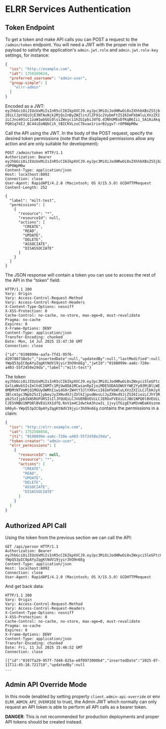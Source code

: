 # ELRR Services Authentication

## Token Endpoint

To get a token and make API calls you can POST a request to the `/admin/token` endpoint. You will need a JWT with the proper role in the payload to satisfy the application's `admin.jwt.role` and `admin.jwt.role-key` settings, for instance:

```json
{
  "iss": "http://example.com",
  "iat": 1750169624,
  "preferred_username": "admin-user",
  "group-simple": [
    "elrr-admin"
  ]
}
```

Encoded as a JWT: `eyJhbGciOiJIUzUxMiIsInR5cCI6IkpXVCJ9.eyJpc3MiOiJodHRwOi8vZXhhbXBsZS5jb20iLCJpYXQiOjE3NTAxNjk2MjQsInByZWZlcnJlZF91c2VybmFtZSI6ImFkbWluLXVzZXIiLCJncm91cC1zaW1wbGUiOlsiZWxyci1hZG1pbiJdfQ.d3NhUMEoDfKqB6Iii_SA1AiAkqPQ01q74IJ_BC44iEoNQbCih_tBICKVLzxC7bvao1riorB2ygv7-rOP0WpM0w`

Call the API using the JWT. In the body of the POST request, specify the desired token permissions (note that the displayed permissions allow any action and are only suitable for development):

```http
POST /admin/token HTTP/1.1
Authorization: Bearer eyJhbGciOiJIUzUxMiIsInR5cCI6IkpXVCJ9.eyJpc3MiOiJodHRwOi8vZXhhbXBsZS5jb20iLCJpYXQiOjE3NTAxNjk2MjQsInByZWZlcnJlZF91c2VybmFtZSI6ImFkbWluLXVzZXIiLCJncm91cC1zaW1wbGUiOlsiZWxyci1hZG1pbiJdfQ.d3NhUMEoDfKqB6Iii_SA1AiAkqPQ01q74IJ_BC44iEoNQbCih_tBICKVLzxC7bvao1riorB2ygv7-rOP0WpM0w
Content-Type: application/json
Host: localhost:8092
Connection: close
User-Agent: RapidAPI/4.2.0 (Macintosh; OS X/15.5.0) GCDHTTPRequest
Content-Length: 252

{
  "label": "milt-test",
  "permissions": [
    {
      "resource": "*",
      "resourceId": null,
      "actions": [
        "CREATE",
        "READ",
        "UPDATE",
        "DELETE",
        "ASSOCIATE",
        "DISASSOCIATE"
      ]
    }
  ]
}
```

The JSON response will contain a token you can use to access the rest of the API in the "token" field:

```http
HTTP/1.1 200 
Vary: Origin
Vary: Access-Control-Request-Method
Vary: Access-Control-Request-Headers
X-Content-Type-Options: nosniff
X-XSS-Protection: 0
Cache-Control: no-cache, no-store, max-age=0, must-revalidate
Pragma: no-cache
Expires: 0
X-Frame-Options: DENY
Content-Type: application/json
Transfer-Encoding: chunked
Date: Mon, 14 Jul 2025 15:47:30 GMT
Connection: close

{"id":"0198099e-aa7a-7fd1-95f6-d29780738e5c","insertedDate":null,"updatedBy":null,"lastModified":null,"token":"eyJhbGciOiJIUzUxMiIsInR5cCI6IkpXVCJ9.eyJpc3MiOiJodHRwOi8vZWxyci5leGFtcGxlLmNvbSIsImlhdCI6MTc1MjUwODA1MCwianRpIjoiMDE5ODA5OWUtYWE2Yy03MjBlLWE0MDMtNTVmMjQ1MGUyOWRhIiwidG9rZW4tY3JlYXRvciI6ImFkbWluLXVzZXIiLCJlbHJyX3Blcm1pc3Npb25zIjpbeyJyZXNvdXJjZUlkIjpudWxsLCJyZXNvdXJjZSI6IioiLCJhY3Rpb25zIjpbIkNSRUFURSIsIlJFQUQiLCJVUERBVEUiLCJERUxFVEUiLCJBU1NPQ0lBVEUiLCJESVNBU1NPQ0lBVEUiXX1dfQ.RxV1m4C2dwtkA3hzw3i_1jvy1TGigEYaM3xWDaKXsznmbR6yh-YWpQ53pIC0pAYyZqgKtNdV19jyir3hO9n6Eg","jwtId":"0198099e-aa6c-720e-a403-55f2450e29da","label":"milt-test"}
```

The token `eyJhbGciOiJIUzUxMiIsInR5cCI6IkpXVCJ9.eyJpc3MiOiJodHRwOi8vZWxyci5leGFtcGxlLmNvbSIsImlhdCI6MTc1MjUwODA1MCwianRpIjoiMDE5ODA5OWUtYWE2Yy03MjBlLWE0MDMtNTVmMjQ1MGUyOWRhIiwidG9rZW4tY3JlYXRvciI6ImFkbWluLXVzZXIiLCJlbHJyX3Blcm1pc3Npb25zIjpbeyJyZXNvdXJjZUlkIjpudWxsLCJyZXNvdXJjZSI6IioiLCJhY3Rpb25zIjpbIkNSRUFURSIsIlJFQUQiLCJVUERBVEUiLCJERUxFVEUiLCJBU1NPQ0lBVEUiLCJESVNBU1NPQ0lBVEUiXX1dfQ.RxV1m4C2dwtkA3hzw3i_1jvy1TGigEYaM3xWDaKXsznmbR6yh-YWpQ53pIC0pAYyZqgKtNdV19jyir3hO9n6Eg` contains the permissions in a claim:

```json
{
  "iss": "http://elrr.example.com",
  "iat": 1752508050,
  "jti": "0198099e-aa6c-720e-a403-55f2450e29da",
  "token-creator": "admin-user",
  "elrr_permissions": [
    {
      "resourceId": null,
      "resource": "*",
      "actions": [
        "CREATE",
        "READ",
        "UPDATE",
        "DELETE",
        "ASSOCIATE",
        "DISASSOCIATE"
      ]
    }
  ]
}
```

## Authorized API Call

Using the token from the previous section we can call the API:

```http
GET /api/person HTTP/1.1
Authorization: Bearer eyJhbGciOiJIUzUxMiIsInR5cCI6IkpXVCJ9.eyJpc3MiOiJodHRwOi8vZWxyci5leGFtcGxlLmNvbSIsImlhdCI6MTc1MjUwODA1MCwianRpIjoiMDE5ODA5OWUtYWE2Yy03MjBlLWE0MDMtNTVmMjQ1MGUyOWRhIiwidG9rZW4tY3JlYXRvciI6ImFkbWluLXVzZXIiLCJlbHJyX3Blcm1pc3Npb25zIjpbeyJyZXNvdXJjZUlkIjpudWxsLCJyZXNvdXJjZSI6IioiLCJhY3Rpb25zIjpbIkNSRUFURSIsIlJFQUQiLCJVUERBVEUiLCJERUxFVEUiLCJBU1NPQ0lBVEUiLCJESVNBU1NPQ0lBVEUiXX1dfQ.RxV1m4C2dwtkA3hzw3i_1jvy1TGigEYaM3xWDaKXsznmbR6yh-YWpQ53pIC0pAYyZqgKtNdV19jyir3hO9n6Eg
Content-Type: application/json
Host: localhost:8092
Connection: close
User-Agent: RapidAPI/4.2.0 (Macintosh; OS X/15.5.0) GCDHTTPRequest
```

And get back data:

```http
HTTP/1.1 200 
Vary: Origin
Vary: Access-Control-Request-Method
Vary: Access-Control-Request-Headers
X-Content-Type-Options: nosniff
X-XSS-Protection: 0
Cache-Control: no-cache, no-store, max-age=0, must-revalidate
Pragma: no-cache
Expires: 0
X-Frame-Options: DENY
Content-Type: application/json
Transfer-Encoding: chunked
Date: Fri, 11 Jul 2025 15:46:52 GMT
Connection: close

[{"id":"0197fa29-957f-7d48-825a-e0f0973000b4","insertedDate":"2025-07-11T11:45:18.721718","updatedBy":null
...
```

## Admin API Override Mode

In this mode (enabled by setting property `client.admin-api-override` or env `ELRR_ADMIN_API_OVERRIDE` to true), the Admin JWT which normally can only request an API token is able to perform all API calls as a bearer token.

**DANGER**: This is not recommended for production deployments and proper API tokens should be created instead.
